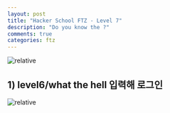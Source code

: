 ```yaml
---
layout: post
title: "Hacker School FTZ - Level 7"
description: "Do you know the ?"
comments: true
categories: ftz
---
```

<img data-action="zoom" src='{{ "assets/ftz/level7/1.jpg" | relative_url }}' alt='relative'>  

## 1) level6/what the hell 입력해 로그인  
<img data-action="zoom" src='{{ "assets/ftz/level7/2.png" | relative_url }}' alt='relative'>  
